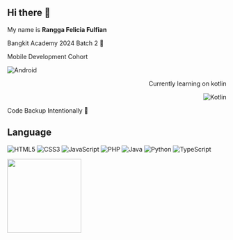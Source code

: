 ## Hi there 👋

My name is **Rangga Felicia Fulfian**

Bangkit Academy 2024 Batch 2 🌠
<div>
<div align="left">Mobile Development Cohort 

![Android](https://img.shields.io/badge/Android-3DDC84?style=for-the-badge&logo=android&logoColor=white)</div>

<div align="right">Currently learning on kotlin 

![Kotlin](https://img.shields.io/badge/kotlin-%237F52FF.svg?style=for-the-badge&logo=kotlin&logoColor=white)</div>
</div>

Code Backup Intentionally 🍃

## Language
![HTML5](https://img.shields.io/badge/html5-%23E34F26.svg?style=for-the-badge&logo=html5&logoColor=white)
![CSS3](https://img.shields.io/badge/css3-%231572B6.svg?style=for-the-badge&logo=css3&logoColor=white)
![JavaScript](https://img.shields.io/badge/javascript-%23323330.svg?style=for-the-badge&logo=javascript&logoColor=%23F7DF1E)
![PHP](https://img.shields.io/badge/php-%23777BB4.svg?style=for-the-badge&logo=php&logoColor=white)
![Java](https://img.shields.io/badge/java-%23ED8B00.svg?style=for-the-badge&logo=openjdk&logoColor=white)
![Python](https://img.shields.io/badge/python-3670A0?style=for-the-badge&logo=python&logoColor=ffdd54)
![TypeScript](https://img.shields.io/badge/typescript-%23007ACC.svg?style=for-the-badge&logo=typescript&logoColor=white)

<img height="170em" src="https://github-readme-stats-eight-theta.vercel.app/api/top-langs/?username=okon0miyaki&layout=compact&langs_count=8&theme=buefy"/>
<!--
**okon0miyaki/okon0miyaki** is a ✨ _special_ ✨ repository because its `README.md` (this file) appears on your GitHub profile.

Here are some ideas to get you started:

- 🔭 I’m currently working on ...
- 🌱 I’m currently learning ...
- 👯 I’m looking to collaborate on ...
- 🤔 I’m looking for help with ...
- 💬 Ask me about ...
- 📫 How to reach me: ...
- 😄 Pronouns: ...
- ⚡ Fun fact: ...
-->
